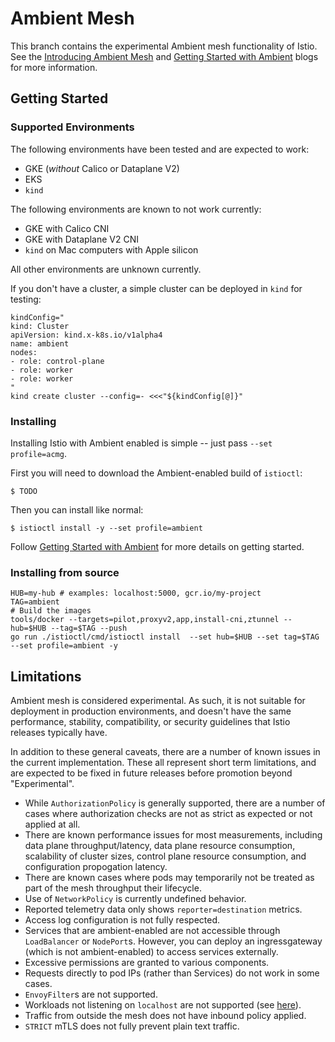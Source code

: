 # Ambient Mesh

This branch contains the experimental Ambient mesh functionality of Istio.
See the [Introducing Ambient Mesh](https://istio.io/latest/blog/2022/introducing-ambient-mesh/) and [Getting Started with Ambient](https://istio.io/latest/blog/2022/get-started-ambient/) blogs for more information.

## Getting Started

### Supported Environments

The following environments have been tested and are expected to work:

* GKE (_without_ Calico or Dataplane V2)
* EKS
* `kind`

The following environments are known to not work currently:

* GKE with Calico CNI
* GKE with Dataplane V2 CNI
* `kind` on Mac computers with Apple silicon

All other environments are unknown currently.

If you don't have a cluster, a simple cluster can be deployed in `kind` for testing:

```shell
kindConfig="
kind: Cluster
apiVersion: kind.x-k8s.io/v1alpha4
name: ambient
nodes:
- role: control-plane
- role: worker
- role: worker
"
kind create cluster --config=- <<<"${kindConfig[@]}"
```

### Installing

Installing Istio with Ambient enabled is simple -- just pass `--set profile=acmg`.

First you will need to download the Ambient-enabled build of `istioctl`:

```shell
$ TODO
```

Then you can install like normal:

```shell
$ istioctl install -y --set profile=ambient
```

Follow [Getting Started with Ambient](https://istio.io/latest/blog/2022/get-started-ambient/) for more details on getting started.

### Installing from source

```shell
HUB=my-hub # examples: localhost:5000, gcr.io/my-project
TAG=ambient
# Build the images
tools/docker --targets=pilot,proxyv2,app,install-cni,ztunnel --hub=$HUB --tag=$TAG --push
go run ./istioctl/cmd/istioctl install  --set hub=$HUB --set tag=$TAG --set profile=ambient -y
```

## Limitations

Ambient mesh is considered experimental.
As such, it is not suitable for deployment in production environments, and doesn't have the same performance, stability, compatibility, or security guidelines that Istio releases typically have.

In addition to these general caveats, there are a number of known issues in the current implementation.
These all represent short term limitations, and are expected to be fixed in future releases before promotion beyond "Experimental".

* While `AuthorizationPolicy` is generally supported, there are a number of cases where authorization checks are not as strict as expected or not applied at all.
* There are known performance issues for most measurements, including data plane throughput/latency, data plane resource consumption, scalability of cluster sizes, control plane resource consumption, and configuration propogation latency.
* There are known cases where pods may temporarily not be treated as part of the mesh throughput their lifecycle.
* Use of `NetworkPolicy` is currently undefined behavior.
* Reported telemetry data only shows `reporter=destination` metrics.
* Access log configuration is not fully respected.
* Services that are ambient-enabled are not accessible through `LoadBalancer` or `NodePort`s. However, you can deploy an ingressgateway (which is not ambient-enabled) to access services externally.
* Excessive permissions are granted to various components.
* Requests directly to pod IPs (rather than Services) do not work in some cases.
* `EnvoyFilter`s are not supported.
* Workloads not listening on `localhost` are not supported (see [here](https://istio.io/latest/blog/2021/upcoming-networking-changes/)).
* Traffic from outside the mesh does not have inbound policy applied.
* `STRICT` mTLS does not fully prevent plain text traffic.
